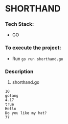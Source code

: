 # SHORTHAND

### Tech Stack:
+ GO

### To execute the project:
+ Run `go run shorthand.go`


### Description
1. shorthand.go
```
10 
golang 
4.17
true
Hello
Do you like my hat?
77

```